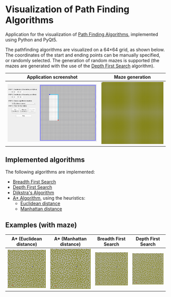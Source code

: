 # Visualization of Path Finding Algorithms

Application for the visualization of [Path Finding Algorithms](https://en.wikipedia.org/wiki/Pathfinding#Algorithms),
implemented using Python and PyQt5.

The pathfinding algorithms are visualized on a 64×64 grid, as shown below. The coordinates of the start and ending
points can be manually specified, or randomly selected. The generation of random mazes is supported (the mazes are
generated with the use of the [Depth First Search](https://en.wikipedia.org/wiki/Depth-first_search) algorithm).

|             Application screenshot             |                Maze generation                |
|:----------------------------------------------:|:---------------------------------------------:|
| ![ Demo screenshot](demos/demo_screenshot.png) | ![Maze generation](demos/generating_maze.gif) |

## Implemented algorithms

The following algorithms are implemented:

- [Breadth First Search](https://en.wikipedia.org/wiki/Breadth-first_search)
- [Depth First Search](https://en.wikipedia.org/wiki/Depth-first_search)
- [Dijkstra's Algorithm](https://en.wikipedia.org/wiki/Dijkstra%27s_algorithm)
- [A* Algorithm](https://en.wikipedia.org/wiki/A*_search_algorithm), using the heuristics:
    - [Euclidean distance](https://en.wikipedia.org/wiki/Euclidean_distance)
    - [Manhattan distance](https://en.wikipedia.org/wiki/Taxicab_geometry)

## Examples (with maze)

|                A* (Euclidean distance)                |                A* (Manhattan distance)                |             Breadth First Search            |             Depth First Search            |
|:-----------------------------------------------------:|:-----------------------------------------------------:|:-------------------------------------------:|:-----------------------------------------:|
| ![A* (Manhattan distance)](demos/a_star_euc_maze.gif) | ![A* (Euclidean distance)](demos/a_star_man_maze.gif) | ![Breadth First Search](demos/bfs_maze.gif) | ![Depth First Search](demos/dfs_maze.gif) |
